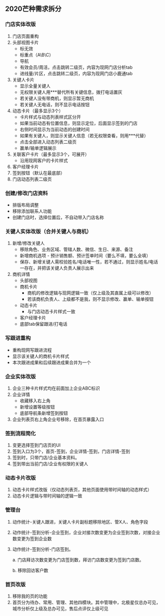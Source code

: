 ## 2020芒种需求拆分

### 门店实体改版

1. 门店页面重构
2. 头部视图卡片
   - 标无效
   - 标重点（A\B\C）
   - 导航
   - 有效会员/周活，点击跳转二级页，内容为现网门店分析tab
   - 进线量/片区，点击跳转二级页，内容为现网门店小鹿通tab
3. 关键人卡片
   - 显示全量关键人
   - 无权限关键人用***替代所有关键信息，拨打电话置灰
   - 若关键人没有带商机，则显示暂无商机
   - 若关键人无电话，则不显示电话按钮
4. 动态卡片（最多显示3个）
   - 卡片样式与动态列表样式区分开
   - 如果当前动态有位置信息，则显示定位，后面显示签到的门店
   - 右侧时间显示为当前动态的创建时间
   - 如果有关键人，则显示关键人信息（若无权限查看，则用***代替）
   - 点击全部进入动态列表二级页
   - 赢单/输单逻辑展示
5. 关联客户卡片（最多显示3个，可展开）
   - 沿用现网客户的卡片样式
6. 客户经理卡片
7. 签到按钮（默认在最底部）
8. 门店动态列表二级页

### 创建/修改门店资料

- 排版布局调整
- 移除添加联系人功能
- 创建门店时，选择位置后，不自动带入门店名称

### 关键人实体改版（合并关键人与商机）

1. 新增/修改关键人
   - 移除角色、业务区域、管辖人数、微信、生日、来源、备注
   - 新增商机选项 - 预计销售额、预计签单时间（要么不填，要么全填）
   - 保存、新增关键人需校验姓名/电话唯一性，若不通过，则显示姓名/电话一存在，并把该关键人负责人展示出来
2. 商机详情
   - 头部视图
   - 商机卡片
     - 商机的修改逻辑与现网逻辑一致（仅上级及其直属上级可以修改）
     - 若该商机负责人、上级都不是我，则不显示修改、赢单、输单按钮
   - 动态卡片
     - 与门店动态卡片样式一致
   - 客户经理卡片
   - 底部tab保留跟进/打电话

### 写跟进重构

- 重构现网写跟进流程
- 显示该关键人的商机卡片样式
- 本次跟进成果和后续跟进成果合并为一个

### 企业实体改版

1. 企业三种卡片样式均在前面加上企业ABC标识
2. 企业详情
   - 收藏移入右上角
   - 新增设置等级按钮
   - 底部导航条新增签到按钮
3. 企业列表页右上角企业号移除，在首页暴露入口

### 签到流程简化

1. 变更选择签到门店页的UI
2. 签到入口为3个，首页-签到，企业详情-签到，门店详情-签到
3. 签到时，只带门店/企业基本资料。
4. 签到带出当前门店/企业有权限的关键人

### 动态卡片改版

1. 动态卡片样式改版（仅动态列表页，其他页面使用带时间轴的动态样式）
2. 动态卡片逻辑与带时间轴的逻辑一致

### 管理台

1. 动作统计-关键人跟进，关键人卡片副标题移除地区、管X人、角色字段

2. 动作统计-签到分析-企业签到，企业对接次数变更为企业签到次数，对接企业数变更为签到企业数

3. 动作统计-签到分析-门店签到。

   a. 门店拜访次数变更为门店签到数，拜访门店数变更为签到门店数。

   b. 移除回访客户数

### 首页改版

1. 移除我的页的功能
2. 首页分为待办、常用、管理、其他四模块。其中管理中，北极星仅总办可见，城市分析仅上级及总办可见，售后点评仅上级可见